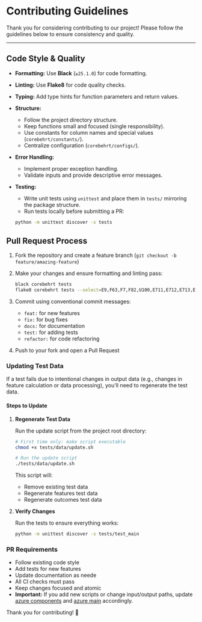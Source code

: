 # Contributing Guidelines

Thank you for considering contributing to our project! Please follow the guidelines below to ensure consistency and quality.

---

## Code Style & Quality

- **Formatting:** Use **Black** (`≥25.1.0`) for code formatting.
- **Linting:** Use **Flake8** for code quality checks.
- **Typing:** Add type hints for function parameters and return values.
- **Structure:**  
  - Follow the project directory structure.  
  - Keep functions small and focused (single responsibility).  
  - Use constants for column names and special values (`corebehrt/constants/`).  
  - Centralize configuration (`corebehrt/configs/`).  
- **Error Handling:**  
  - Implement proper exception handling.  
  - Validate inputs and provide descriptive error messages.  
- **Testing:**  
  - Write unit tests using `unittest` and place them in `tests/` mirroring the package structure.  
  - Run tests locally before submitting a PR:

  ```bash
  python -m unittest discover -s tests
  ```

## Pull Request Process

1. Fork the repository and create a feature branch (`git checkout -b feature/amazing-feature`)
2. Make your changes and ensure formatting and linting pass:

   ```bash
   black corebehrt tests
   flake8 corebehrt tests --select=E9,F63,F7,F82,U100,E711,E712,E713,E714,E721,F401,F402,F405,F811,F821,F822,F823,F831,F841,F901,
   ```

3. Commit using conventional commit messages:
   - `feat:` for new features
   - `fix:` for bug fixes
   - `docs:` for documentation
   - `test:` for adding tests
   - `refactor:` for code refactoring

4. Push to your fork and open a Pull Request

### Updating Test Data

If a test fails due to intentional changes in output data (e.g., changes in feature calculation or data processing), you'll need to regenerate the test data.

#### Steps to Update

1. **Regenerate Test Data**

   Run the update script from the project root directory:

   ```bash
   # First time only: make script executable
   chmod +x tests/data/update.sh

   # Run the update script
   ./tests/data/update.sh
   ```

   This script will:
   - Remove existing test data
   - Regenerate features test data
   - Regenerate outcomes test data

2. **Verify Changes**

   Run the tests to ensure everything works:

   ```bash
   python -m unittest discover -s tests/test_main
   ```

### PR Requirements

- Follow existing code style
- Add tests for new features
- Update documentation as neede
- All CI checks must pass
- Keep changes focused and atomic
- **Important:** If you add new scripts or change input/output paths, update [azure components](corebehrt/azure/components) and [azure main](corebehrt/azure/__main__.py) accordingly.

Thank you for contributing! 🚀
